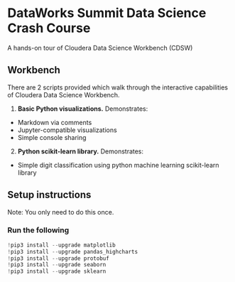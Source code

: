 # DataWorks Summit Data Science Crash Course
A hands-on tour of Cloudera Data Science Workbench (CDSW)

## Workbench
There are 2 scripts provided which walk through the interactive capabilities of Cloudera Data Science Workbench.

1. **Basic Python visualizations.** Demonstrates:
  - Markdown via comments
  - Jupyter-compatible visualizations
  - Simple console sharing
2. **Python scikit-learn library.** Demonstrates:
  - Simple digit classification using python machine learning scikit-learn library

## Setup instructions
Note: You only need to do this once.

### Run the following
```Python
!pip3 install --upgrade matplotlib
!pip3 install --upgrade pandas_highcharts
!pip3 install --upgrade protobuf
!pip3 install --upgrade seaborn
!pip3 install --upgrade sklearn
```
